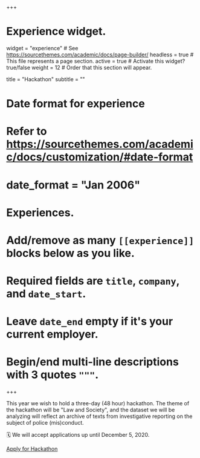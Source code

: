 +++
# Experience widget.
widget = "experience"  # See https://sourcethemes.com/academic/docs/page-builder/
headless = true  # This file represents a page section.
active = true  # Activate this widget? true/false
weight = 12  # Order that this section will appear.

title = "Hackathon"
subtitle = ""

# Date format for experience
#   Refer to https://sourcethemes.com/academic/docs/customization/#date-format
# date_format = "Jan 2006"

# Experiences.
#   Add/remove as many `[[experience]]` blocks below as you like.
#   Required fields are `title`, `company`, and `date_start`.
#   Leave `date_end` empty if it's your current employer.
#   Begin/end multi-line descriptions with 3 quotes `"""`.

+++
<link rel="stylesheet" href="https://maxcdn.bootstrapcdn.com/bootstrap/4.0.0/css/bootstrap.min.css" integrity="sha384-Gn5384xqQ1aoWXA+058RXPxPg6fy4IWvTNh0E263XmFcJlSAwiGgFAW/dAiS6JXm" crossorigin="anonymous">

This year we wish to hold a three-day (48 hour) hackathon. The theme of the hackathon will be "Law and Society", and the dataset we will be analyzing will reflect an archive of texts from investigative reporting on the subject of police (mis)conduct.

🗓️ We will accept applications up until December 5, 2020.

<a href="https://docs.google.com/forms/d/e/1FAIpQLScs-HArdvW4uwGT3mSl_j06LEWSF7zb85TEzVoTHBgfxakfJw/viewform?usp=pp_url&mc_cid=d85ef03802&mc_eid=[UNIQID]" type="button" class="btn btn-info btn-lg">Apply for Hackathon</a>
